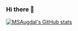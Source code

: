 ### Hi there 👋
[![MSAugdal's GitHub stats](https://github-readme-stats.vercel.app/api?username=msaugdal&theme=onedark&show_icons=true)](https://github.com/anuraghazra/github-readme-stats)
<!--
**MSAugdal/MSAugdal** is a ✨ _special_ ✨ repository because its `README.md` (this file) appears on your GitHub profile.

Here are some ideas to get you started:

- 🔭 I’m currently working on ...
- 🌱 I’m currently learning ...
- 👯 I’m looking to collaborate on ...
- 🤔 I’m looking for help with ...
- 💬 Ask me about ...
- 📫 How to reach me: ...
- 😄 Pronouns: ...
- ⚡ Fun fact: ...
-->
